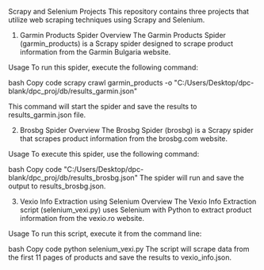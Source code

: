Scrapy and Selenium Projects
This repository contains three projects that utilize web scraping techniques using Scrapy and Selenium.

1. Garmin Products Spider
Overview
The Garmin Products Spider (garmin_products) is a Scrapy spider designed to scrape product information from the Garmin Bulgaria website.

Usage
To run this spider, execute the following command:

bash
Copy code
scrapy crawl garmin_products -o "C:/Users/Desktop/dpc-blank/dpc_proj/db/results_garmin.json"

This command will start the spider and save the results to results_garmin.json file.

2. Brosbg Spider
Overview
The Brosbg Spider (brosbg) is a Scrapy spider that scrapes product information from the brosbg.com website.

Usage
To execute this spider, use the following command:

bash
Copy code
"C:/Users/Desktop/dpc-blank/dpc_proj/db/results_brosbg.json"
The spider will run and save the output to results_brosbg.json.

3. Vexio Info Extraction using Selenium
Overview
The Vexio Info Extraction script (selenium_vexi.py) uses Selenium with Python to extract product information from the vexio.ro website.

Usage
To run this script, execute it from the command line:

bash
Copy code
python selenium_vexi.py
The script will scrape data from the first 11 pages of products and save the results to vexio_info.json.
